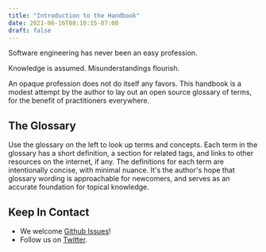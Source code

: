```yaml
---
title: "Introduction to the Handbook"
date: 2021-06-16T08:10:15-07:00
draft: false
---
```


Software engineering has never been an easy profession. 

Knowledge is assumed. Misunderstandings flourish.

An opaque profession does not do itself any favors. This handbook is a modest attempt by the author to lay out an open source glossary of terms, for the benefit of practitioners everywhere.

## The Glossary

Use the glossary on the left to look up terms and concepts. Each term in the glossary has a short definition, a section for related tags, and links to other resources on the internet, if any. The definitions for each term are intentionally concise, with minimal nuance. It's the author's hope that  glossary wording is approachable for newcomers, and serves as an accurate foundation for topical knowledge.

## Keep In Contact

* We welcome [Github Issues](https://github.com/danielmunro/dgse/issues)!
* Follow us on [Twitter](https://twitter.com/SEHandbook).
